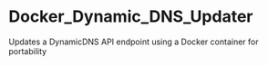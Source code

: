 # Docker_Dynamic_DNS_Updater
Updates a DynamicDNS API endpoint using a Docker container for portability
